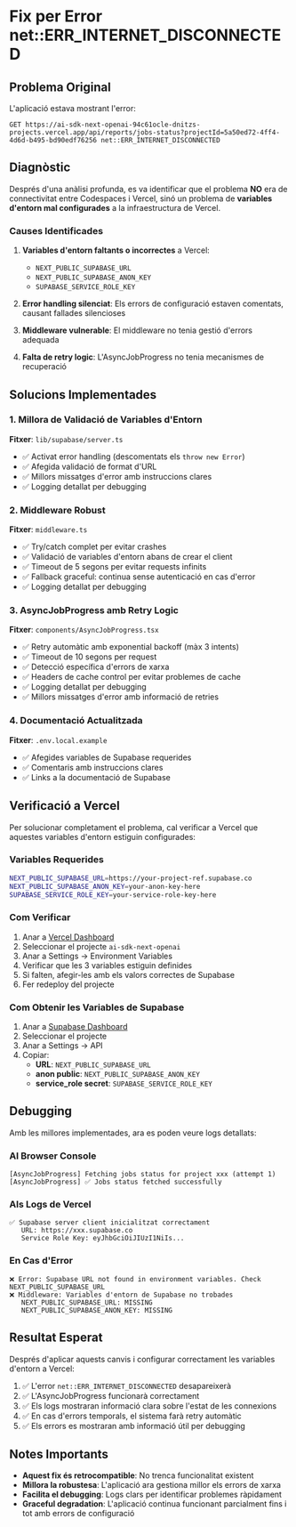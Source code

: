 # Fix per Error net::ERR_INTERNET_DISCONNECTED

## Problema Original

L'aplicació estava mostrant l'error:
```
GET https://ai-sdk-next-openai-94c61ocle-dnitzs-projects.vercel.app/api/reports/jobs-status?projectId=5a50ed72-4ff4-4d6d-b495-bd90edf76256 net::ERR_INTERNET_DISCONNECTED
```

## Diagnòstic

Després d'una anàlisi profunda, es va identificar que el problema **NO** era de connectivitat entre Codespaces i Vercel, sinó un problema de **variables d'entorn mal configurades** a la infraestructura de Vercel.

### Causes Identificades

1. **Variables d'entorn faltants o incorrectes** a Vercel:
   - `NEXT_PUBLIC_SUPABASE_URL`
   - `NEXT_PUBLIC_SUPABASE_ANON_KEY`
   - `SUPABASE_SERVICE_ROLE_KEY`

2. **Error handling silenciat**: Els errors de configuració estaven comentats, causant fallades silencioses

3. **Middleware vulnerable**: El middleware no tenia gestió d'errors adequada

4. **Falta de retry logic**: L'AsyncJobProgress no tenia mecanismes de recuperació

## Solucions Implementades

### 1. Millora de Validació de Variables d'Entorn

**Fitxer**: `lib/supabase/server.ts`
- ✅ Activat error handling (descomentats els `throw new Error`)
- ✅ Afegida validació de format d'URL
- ✅ Millors missatges d'error amb instruccions clares
- ✅ Logging detallat per debugging

### 2. Middleware Robust

**Fitxer**: `middleware.ts`
- ✅ Try/catch complet per evitar crashes
- ✅ Validació de variables d'entorn abans de crear el client
- ✅ Timeout de 5 segons per evitar requests infinits
- ✅ Fallback graceful: continua sense autenticació en cas d'error
- ✅ Logging detallat per debugging

### 3. AsyncJobProgress amb Retry Logic

**Fitxer**: `components/AsyncJobProgress.tsx`
- ✅ Retry automàtic amb exponential backoff (màx 3 intents)
- ✅ Timeout de 10 segons per request
- ✅ Detecció específica d'errors de xarxa
- ✅ Headers de cache control per evitar problemes de cache
- ✅ Logging detallat per debugging
- ✅ Millors missatges d'error amb informació de retries

### 4. Documentació Actualitzada

**Fitxer**: `.env.local.example`
- ✅ Afegides variables de Supabase requerides
- ✅ Comentaris amb instruccions clares
- ✅ Links a la documentació de Supabase

## Verificació a Vercel

Per solucionar completament el problema, cal verificar a Vercel que aquestes variables d'entorn estiguin configurades:

### Variables Requerides

```bash
NEXT_PUBLIC_SUPABASE_URL=https://your-project-ref.supabase.co
NEXT_PUBLIC_SUPABASE_ANON_KEY=your-anon-key-here
SUPABASE_SERVICE_ROLE_KEY=your-service-role-key-here
```

### Com Verificar

1. Anar a [Vercel Dashboard](https://vercel.com/dashboard)
2. Seleccionar el projecte `ai-sdk-next-openai`
3. Anar a Settings → Environment Variables
4. Verificar que les 3 variables estiguin definides
5. Si falten, afegir-les amb els valors correctes de Supabase
6. Fer redeploy del projecte

### Com Obtenir les Variables de Supabase

1. Anar a [Supabase Dashboard](https://app.supabase.com)
2. Seleccionar el projecte
3. Anar a Settings → API
4. Copiar:
   - **URL**: `NEXT_PUBLIC_SUPABASE_URL`
   - **anon public**: `NEXT_PUBLIC_SUPABASE_ANON_KEY`
   - **service_role secret**: `SUPABASE_SERVICE_ROLE_KEY`

## Debugging

Amb les millores implementades, ara es poden veure logs detallats:

### Al Browser Console
```
[AsyncJobProgress] Fetching jobs status for project xxx (attempt 1)
[AsyncJobProgress] ✅ Jobs status fetched successfully
```

### Als Logs de Vercel
```
✅ Supabase server client inicialitzat correctament
   URL: https://xxx.supabase.co
   Service Role Key: eyJhbGciOiJIUzI1NiIs...
```

### En Cas d'Error
```
❌ Error: Supabase URL not found in environment variables. Check NEXT_PUBLIC_SUPABASE_URL
❌ Middleware: Variables d'entorn de Supabase no trobades
   NEXT_PUBLIC_SUPABASE_URL: MISSING
   NEXT_PUBLIC_SUPABASE_ANON_KEY: MISSING
```

## Resultat Esperat

Després d'aplicar aquests canvis i configurar correctament les variables d'entorn a Vercel:

1. ✅ L'error `net::ERR_INTERNET_DISCONNECTED` desapareixerà
2. ✅ L'AsyncJobProgress funcionarà correctament
3. ✅ Els logs mostraran informació clara sobre l'estat de les connexions
4. ✅ En cas d'errors temporals, el sistema farà retry automàtic
5. ✅ Els errors es mostraran amb informació útil per debugging

## Notes Importants

- **Aquest fix és retrocompatible**: No trenca funcionalitat existent
- **Millora la robustesa**: L'aplicació ara gestiona millor els errors de xarxa
- **Facilita el debugging**: Logs clars per identificar problemes ràpidament
- **Graceful degradation**: L'aplicació continua funcionant parcialment fins i tot amb errors de configuració
